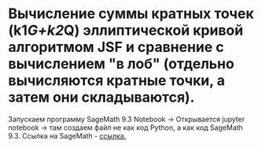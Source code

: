 # Вычисление суммы кратных точек (k1*G+k2*Q) эллиптической кривой алгоритмом JSF и сравнение с вычислением "в лоб" (отдельно вычисляются кратные точки, а затем они складываются).

Запускаем программу SageMath 9.3 Notebook -> Открывается jupyter notebook -> там создаем файл не как код Python, а как код SageMath 9.3.
Ссылка на SageMath - [ссылка.](https://www.sagemath.org/)
